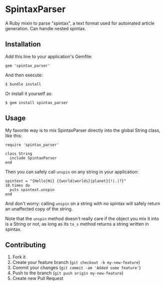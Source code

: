 # SpintaxParser

A Ruby mixin to parse "spintax", a text format used for automated article generation. Can handle nested spintax.

## Installation

Add this line to your application's Gemfile:

    gem 'spintax_parser'

And then execute:

    $ bundle install

Or install it yourself as:

    $ gem install spintax_parser

## Usage

My favorite way is to mix SpintaxParser directly into the global String class, like this:

    require 'spintax_parser'

    class String
      include SpintaxParser
    end

Then you can safely call `unspin` on any string in your application:

    spintext = "{Hello|Hi} {{world|worlds}|planet}{!|.|?}"
    10.times do
      puts spintext.unspin
    end

And don't worry: calling `unspin` on a string with no spintax will safely return an unaffected copy of the string.

Note that the `unspin` method doesn't really care if the object you mix it into is a String or not, as long as its `to_s` method returns a string written in spintax.

## Contributing

1. Fork it
2. Create your feature branch (`git checkout -b my-new-feature`)
3. Commit your changes (`git commit -am 'Added some feature'`)
4. Push to the branch (`git push origin my-new-feature`)
5. Create new Pull Request
